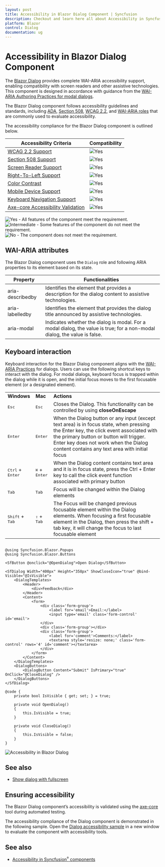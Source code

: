 ```yaml
---
layout: post
title: Accessibility in Blazor Dialog Component | Syncfusion
description: Checkout and learn here all about Accessibility in Syncfusion Blazor Dialog component and much more.
platform: Blazor
control: Dialog
documentation: ug
---
```


# Accessibility in Blazor Dialog Component

The [Blazor Dialog](https://www.syncfusion.com/blazor-components/blazor-modal-dialog) provides complete WAI-ARIA accessibility support, enabling compatibility with screen readers and other assistive technologies. This component is designed in accordance with guidance from the [WAI-ARIA Authoring Practices for modal dialogs](https://www.w3.org/WAI/ARIA/apg/#dialog_modal).

The Blazor Dialog component follows accessibility guidelines and standards, including [ADA](https://www.ada.gov/), [Section 508](https://www.section508.gov/), [WCAG 2.2](https://www.w3.org/TR/WCAG22/), and [WAI-ARIA roles](https://www.w3.org/TR/wai-aria/#roles) that are commonly used to evaluate accessibility.

The accessibility compliance for the Blazor Dialog component is outlined below.

| Accessibility Criteria | Compatibility |
| -- | -- |
| [WCAG 2.2 Support](../common/accessibility#accessibility-standards) | <img src="https://cdn.syncfusion.com/content/images/documentation/full.png" alt="Yes"> |
| [Section 508 Support](../common/accessibility#accessibility-standards) | <img src="https://cdn.syncfusion.com/content/images/documentation/full.png" alt="Yes"> |
| [Screen Reader Support](../common/accessibility#screen-reader-support) | <img src="https://cdn.syncfusion.com/content/images/documentation/full.png" alt="Yes"> |
| [Right-To-Left Support](../common/accessibility#right-to-left-support) | <img src="https://cdn.syncfusion.com/content/images/documentation/full.png" alt="Yes"> |
| [Color Contrast](../common/accessibility#color-contrast) | <img src="https://cdn.syncfusion.com/content/images/documentation/full.png" alt="Yes"> |
| [Mobile Device Support](../common/accessibility#mobile-device-support) | <img src="https://cdn.syncfusion.com/content/images/documentation/full.png" alt="Yes"> |
| [Keyboard Navigation Support](../common/accessibility#keyboard-navigation-support) | <img src="https://cdn.syncfusion.com/content/images/documentation/full.png" alt="Yes"> |
| [Axe-core Accessibility Validation](../common/accessibility#ensuring-accessibility) | <img src="https://cdn.syncfusion.com/content/images/documentation/full.png" alt="Yes"> |

<style>
    .post .post-content img {
        display: inline-block;
        margin: 0.5em 0;
    }
</style>
<div><img src="https://cdn.syncfusion.com/content/images/documentation/full.png" alt="Yes"> - All features of the component meet the requirement.</div>

<div><img src="https://cdn.syncfusion.com/content/images/documentation/partial.png" alt="Intermediate"> - Some features of the component do not meet the requirement.</div>

<div><img src="https://cdn.syncfusion.com/content/images/documentation/not-supported.png" alt="No"> - The component does not meet the requirement.</div>

## WAI-ARIA attributes

The Blazor Dialog component uses the `Dialog` role and following ARIA properties to its element based on its state.

| **Property** | **Functionalities** |
| --- | --- |
| aria-describedby | Identifies the element that provides a description for the dialog content to assistive technologies. |
| aria-labelledby | Identifies the element that provides the dialog title announced by assistive technologies. |
| aria-modal | Indicates whether the dialog is modal. For a modal dialog, the value is true; for a non-modal dialog, the value is false. |

## Keyboard interaction

Keyboard interaction for the Blazor Dialog component aligns with the [WAI-ARIA Practices](https://www.w3.org/WAI/ARIA/apg/#dialog_modal) for dialogs. Users can use the following shortcut keys to interact with the dialog. For modal dialogs, keyboard focus is trapped within the dialog while it is open, and the initial focus moves to the first focusable element (or a designated element).

<!-- markdownlint-disable MD033 -->
<table>
<tr>
<td><b>Windows</b></td>
<td><b>Mac</b</td>
<td><b>Actions</b></td></tr>
<tr>
<td>
<kbd>Esc</kbd></td>
<td><kbd>Esc</kbd></td>
<td>Closes the Dialog. This functionality can be controlled by using <b>closeOnEscape</b></td></tr>
<tr>
<td>
<kbd>Enter</kbd></td>
<td><kbd>Enter</kbd></td>
<td>When the Dialog button or any input (except text area) is in focus state, when
pressing the Enter key, the click event associated with the primary button or button will
trigger. Enter key does not work when the Dialog content contains any text area with
initial focus</td></tr>
<tr>
<td>
<kbd>Ctrl</kbd> + <kbd>Enter</kbd></td>
<td><kbd>⌘</kbd> + <kbd>Enter</kbd></td>
<td>When the Dialog content contains text area and it is in focus state, press the Ctrl + Enter
key to call the click event
function associated with primary button</td></tr>
<tr>
<td>
<kbd>Tab</kbd></td>
<td><kbd>Tab</kbd></td>
<td>
Focus will be changed within the Dialog elements</td></tr>
<tr>
<td>
<kbd>Shift</kbd> + <kbd>Tab</kbd></td>
<td><kbd>⇧</kbd> + <kbd>Tab</kbd></td>
<td>
The Focus will be changed previous focusable element within the Dialog elements. When focusing a
first focusable element in the Dialog, then press the shift + tab key, it will change the focus
to last focusable element</td></tr>
</table>

```cshtml

@using Syncfusion.Blazor.Popups
@using Syncfusion.Blazor.Buttons

<SfButton @onclick="@OpenDialog">Open Dialog</SfButton>

<SfDialog Width="400px" Height="358px" ShowCloseIcon="true" @bind-Visible="@IsVisible">
    <DialogTemplates>
        <Header>
            <div>Feedback</div>
        </Header>
        <Content>
            <form>
                <div class='form-group'>
                    <label for='email'>Email:</label>
                    <input type='email' class='form-control' id='email'>
                </div>
                <div class='form-group'></div>
                <div class='form-group'>
                    <label for='comment'>Comments:</label>
                    <textarea style='resize: none;' class='form-control' rows='4' id='comment'></textarea>
                </div>
            </form>
        </Content>
    </DialogTemplates>
    <DialogButtons>
        <DialogButton Content="Submit" IsPrimary="true" OnClick="@CloseDialog" />
    </DialogButtons>
</SfDialog>

@code {
    private bool IsVisible { get; set; } = true;

    private void OpenDialog()
    {
        this.IsVisible = true;
    }

    private void CloseDialog()
    {
        this.IsVisible = false;
    }
}

```



![Accessibility in Blazor Dialog](./images/blazor-dialog-accessibility.png)

## See also

* [Show dialog with fullscreen](./how-to/show-dialog-with-fullscreen)

## Ensuring accessibility

The Blazor Dialog component’s accessibility is validated using the [axe-core](https://www.npmjs.com/package/axe-core) tool during automated testing.

The accessibility compliance of the Dialog component is demonstrated in the following sample. Open the [Dialog accessibility sample](https://blazor.syncfusion.com/accessibility/dialog) in a new window to evaluate the component with accessibility tools.

## See also

* [Accessibility in Syncfusion<sup style="font-size:70%">&reg;</sup> components](../common/accessibility)